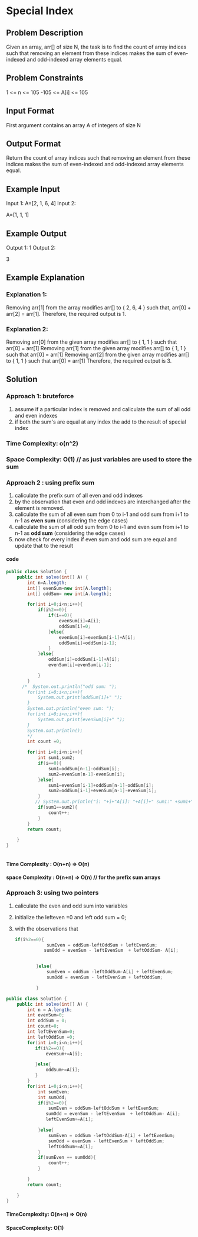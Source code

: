 # Special Index

## Problem Description

Given an array, arr[] of size N, the task is to find the count of array indices such that removing an element from these indices makes the sum of even-indexed and odd-indexed array elements equal.

## Problem Constraints

1 <= n <= 105
-105 <= A[i] <= 105

## Input Format

First argument contains an array A of integers of size N

## Output Format

Return the count of array indices such that removing an element from these indices makes the sum of even-indexed and odd-indexed array elements equal.

## Example Input

Input 1:
A=[2, 1, 6, 4]
Input 2:

A=[1, 1, 1]

## Example Output

Output 1:
1
Output 2:

3

## Example Explanation

### Explanation 1:

Removing arr[1] from the array modifies arr[] to { 2, 6, 4 } such that, arr[0] + arr[2] = arr[1].
Therefore, the required output is 1.

### Explanation 2:

Removing arr[0] from the given array modifies arr[] to { 1, 1 } such that arr[0] = arr[1]
Removing arr[1] from the given array modifies arr[] to { 1, 1 } such that arr[0] = arr[1]
Removing arr[2] from the given array modifies arr[] to { 1, 1 } such that arr[0] = arr[1]
Therefore, the required output is 3.

## Solution

### Approach 1: bruteforce

1. assume if a particular index is removed and caliculate the sum of all odd and even indexes
1. if both the sum's are equal at any index the add to the result of special index

### Time Complexity: o(n^2)

### Space Complexity: O(1) // as just variables are used to store the sum

### Approach 2 : using prefix sum

1. caliculate the prefix sum of all even and odd indexes
1. by the observation that even and odd indexes are interchanged after the element is removed.
1. caliculate the sum of all even sum from 0 to i-1 and odd sum from i+1 to n-1 as **even sum** (considering the edge cases)
1. caliculate the sum of all odd sum from 0 to i-1 and even sum from i+1 to n-1 as **odd sum** (considering the edge cases)
1. now check for every index if even sum and odd sum are equal and update that to the result

#### code

```java
public class Solution {
    public int solve(int[] A) {
        int n=A.length;
        int[] evenSum=new int[A.length];
        int[] oddSum= new int[A.length];

        for(int i=0;i<n;i++){
            if(i%2==0){
                if(i==0){
                    evenSum[i]=A[i];
                    oddSum[i]=0;
                }else{
                    evenSum[i]=evenSum[i-1]+A[i];
                    oddSum[i]=oddSum[i-1];
                }
            }else{
                oddSum[i]=oddSum[i-1]+A[i];
                evenSum[i]=evenSum[i-1];

            }
        }
      /*  System.out.println("odd sum: ");
        for(int i=0;i<n;i++){
            System.out.print(oddSum[i]+" ");
        }
        System.out.println("even sum: ");
        for(int i=0;i<n;i++){
            System.out.print(evenSum[i]+" ");
        }
        System.out.println();
        */
        int count =0;

        for(int i=0;i<n;i++){
            int sum1,sum2;
            if(i==0){
                sum1=oddSum[n-1]-oddSum[i];
                sum2=evenSum[n-1]-evenSum[i];
            }else{
                sum1=evenSum[i-1]+oddSum[n-1]-oddSum[i];
                sum2=oddSum[i-1]+evenSum[n-1]-evenSum[i];
            }
           // System.out.println("i: "+i+"A[i]: "+A[i]+" sum1:" +sum1+" sum2: "+sum2);
            if(sum1==sum2){
                count++;
            }
        }
        return count;

    }
}



```

#### Time Complexity : O(n+n) => O(n)

#### space Complexity : O(n+n) => O(n) // for the prefix sum arrays

### Approach 3: using two pointers

1. caliculate the even and odd sum into variables
2. initialize the lefteven =0 and left odd sum = 0;
3. with the observations that

   ```java
   if(i%2==0){
               sumEven = oddSum-leftOddSum + leftEvenSum;
              sumOdd = evenSum - leftEvenSum  + leftOddSum- A[i];


           }else{
               sumEven = oddSum -leftOddSum-A[i] + leftEvenSum;
               sumOdd = evenSum - leftEvenSum + leftOddSum;

           }
   ```

```java
public class Solution {
    public int solve(int[] A) {
        int n = A.length;
        int evenSum=0;
        int oddSum = 0;
        int count=0;
        int leftEvenSum=0;
        int leftOddSum =0;
        for(int i=0;i<n;i++){
           if(i%2==0){
               evenSum+=A[i];

           }else{
               oddSum+=A[i];
           }
        }
        for(int i=0;i<n;i++){
            int sumEven;
            int sumOdd;
            if(i%2==0){
                sumEven = oddSum-leftOddSum + leftEvenSum;
               sumOdd = evenSum - leftEvenSum  + leftOddSum- A[i];
               leftEvenSum+=A[i];

            }else{
                sumEven = oddSum -leftOddSum-A[i] + leftEvenSum;
                sumOdd = evenSum - leftEvenSum + leftOddSum;
                leftOddSum+=A[i];
            }
            if(sumEven == sumOdd){
                count++;
            }

        }
        return count;

    }
}


```

#### TimeComplexity: O(n+n) => O(n)

#### SpaceComplexity: O(1)
